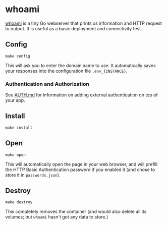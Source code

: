 # whoami

[whoami](https://github.com/traefik/whoami) is a tiny Go webserver
that prints os information and HTTP request to output. It is useful as
a basic deployment and connectivity test.

## Config

```
make config
```

This will ask you to enter the domain name to use.
It automatically saves your responses into the configuration file
`.env_{INSTANCE}`.

### Authentication and Authorization

See [AUTH.md](../AUTH.md) for information on adding external authentication on
top of your app.

## Install

```
make install
```

## Open

```
make open
```

This will automatically open the page in your web browser, and will
prefill the HTTP Basic Authentication password if you enabled it
(and chose to store it in `passwords.json`).

## Destroy

```
make destroy
```

This completely removes the container (and would also delete all its
volumes; but `whoami` hasn't got any data to store.)
